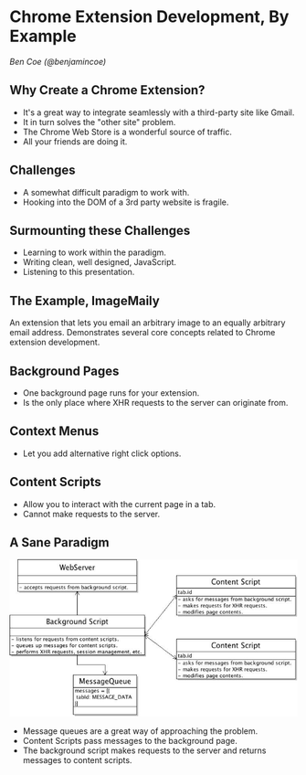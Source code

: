Chrome Extension Development, By Example
========================================

_Ben Coe (@benjamincoe)_

Why Create a Chrome Extension?
------------------------------

* It's a great way to integrate seamlessly with a third-party site like Gmail.
 * It in turn solves the "other site" problem.
* The Chrome Web Store is a wonderful source of traffic.
* All your friends are doing it.

Challenges
----------

* A somewhat difficult paradigm to work with.
* Hooking into the DOM of a 3rd party website is fragile.

Surmounting these Challenges
----------------------------

* Learning to work within the paradigm.
* Writing clean, well designed, JavaScript.
* Listening to this presentation.

The Example, ImageMaily
-----------------------

An extension that lets you email an arbitrary image to an equally arbitrary email address. Demonstrates several core concepts related to Chrome extension development.

Background Pages
----------------

* One background page runs for your extension.
* Is the only place where XHR requests to the server can originate from.

Context Menus
-------------
* Let you add alternative right click options.

Content Scripts
---------------

* Allow you to interact with the current page in a tab.
* Cannot make requests to the server.

A Sane Paradigm
---------------

![Diagram of Design in Action](https://github.com/bcoe/DoloresLabsTechTalk/raw/master/images/extension-paradigm.png)

* Message queues are a great way of approaching the problem.
 * Content Scripts pass messages to the background page.
 * The background script makes requests to the server and returns messages to content scripts.
